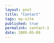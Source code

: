 ```yaml
---
layout: post
title: "Contact"
tags: my-site
published: true
permalink: contact-1
date: 2005-05-09
---
```


<!--contact form-->
